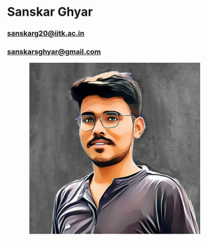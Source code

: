 # Sanskar Ghyar
### sanskarg20@iitk.ac.in
### sanskarsghyar@gmail.com
<p align="center">
  <img src="https://github.com/Sanskarsghyar/sanskarsghyar.github.io/blob/main/sq.jpg"?raw=true align="centre" width="400" height="400">
</p>
